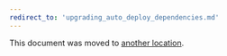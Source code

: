 ```yaml
---
redirect_to: 'upgrading_auto_deploy_dependencies.md'
---
```


This document was moved to [another location](upgrading_auto_deploy_dependencies.md).

<!-- This redirect file can be deleted after February 1, 2021. -->
<!-- Before deletion, see: https://docs.gitlab.com/ee/development/documentation/#move-or-rename-a-page -->
